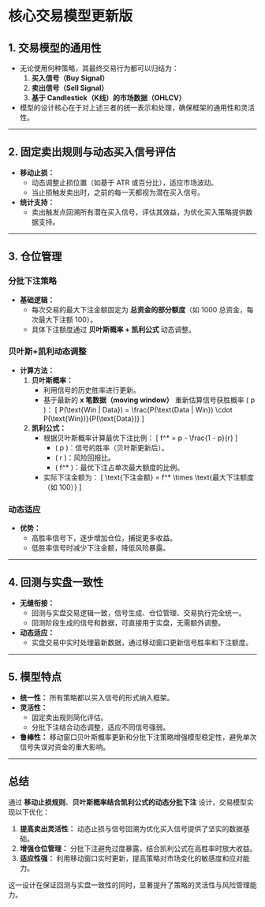 # 核心交易模型更新版

## 1. 交易模型的通用性
- 无论使用何种策略，其最终交易行为都可以归结为：
  1. **买入信号（Buy Signal）**
  2. **卖出信号（Sell Signal）**
  3. **基于 Candlestick（K线）的市场数据（OHLCV）**
- 模型的设计核心在于对上述三者的统一表示和处理，确保框架的通用性和灵活性。

---

## 2. 固定卖出规则与动态买入信号评估
- **移动止损：**
  - 动态调整止损位置（如基于 ATR 或百分比），适应市场波动。
  - 当止损触发卖出时，之前的每一天都视为潜在买入信号。
- **统计支持：**
  - 卖出触发点回溯所有潜在买入信号，评估其效益，为优化买入策略提供数据支持。

---

## 3. 仓位管理
### 分批下注策略
- **基础逻辑：**
  - 每次交易的最大下注金额固定为 **总资金的部分额度**（如 1000 总资金，每次最大下注额 100）。
  - 具体下注额度通过 **贝叶斯概率 + 凯利公式** 动态调整。

### 贝叶斯+凯利动态调整
- **计算方法：**
  1. **贝叶斯概率：**
     - 利用信号的历史胜率进行更新。
     - 基于最新的 **x 笔数据（moving window）** 重新估算信号获胜概率 \( p \)：
       \[
       P(\text{Win | Data}) = \frac{P(\text{Data | Win}) \cdot P(\text{Win})}{P(\text{Data})}
       \]
  2. **凯利公式：**
     - 根据贝叶斯概率计算最优下注比例：
       \[
       f^* = p - \frac{1 - p}{r}
       \]
       - \( p \)：信号的胜率（贝叶斯更新后）。
       - \( r \)：风险回报比。
       - \( f^* \)：最优下注占单次最大额度的比例。
     - 实际下注金额为：
       \[
       \text{下注金额} = f^* \times \text{最大下注额度（如 100）}
       \]

### 动态适应
- **优势：**
  - 高胜率信号下，逐步增加仓位，捕捉更多收益。
  - 低胜率信号时减少下注金额，降低风险暴露。

---

## 4. 回测与实盘一致性
- **无缝衔接：**
  - 回测与实盘交易逻辑一致，信号生成、仓位管理、交易执行完全统一。
  - 回测阶段生成的信号和数据，可直接用于实盘，无需额外调整。
- **动态适应：**
  - 实盘交易中实时处理最新数据，通过移动窗口更新信号胜率和下注额度。

---

## 5. 模型特点
- **统一性：** 所有策略都以买入信号的形式纳入框架。
- **灵活性：**
  - 固定卖出规则简化评估。
  - 分批下注结合动态调整，适应不同信号强弱。
- **鲁棒性：** 移动窗口贝叶斯概率更新和分批下注策略增强模型稳定性，避免单次信号失误对资金的重大影响。

---

## 总结
通过 **移动止损规则**、**贝叶斯概率结合凯利公式的动态分批下注** 设计，交易模型实现以下优化：
1. **提高卖出灵活性：** 动态止损与信号回溯为优化买入信号提供了坚实的数据基础。
2. **增强仓位管理：** 分批下注避免过度暴露，结合凯利公式在高胜率时放大收益。
3. **适应性强：** 利用移动窗口实时更新，提高策略对市场变化的敏感度和应对能力。

这一设计在保证回测与实盘一致性的同时，显著提升了策略的灵活性与风险管理能力。
